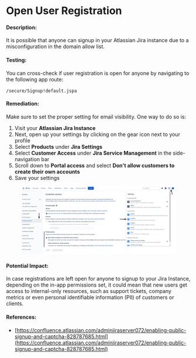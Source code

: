 # Open User Registration

#### Description:

It is possible that anyone can signup in your Atlassian Jira instance due to a misconfiguration in the domain allow list.

#### Testing:

You can cross-check if user registration is open for anyone by navigating to the following app route:

```
/secure/Signup!default.jspa
```

#### Remediation:

Make sure to set the proper setting for email visibility. One way to do so is:

1. Visit your **Atlassian Jira Instance**
2. Next, open up your settings by clicking on the gear icon next to your profile
3. Select **Products** under **Jira Settings**
4. Select **Customer Access** under **Jira Service Management** in the side-navigation bar
5. Scroll down to **Portal access** and select **Don't allow customers to create their own accounts**
6. Save your settings

<figure><img src="../../.gitbook/assets/image (8).png" alt=""><figcaption></figcaption></figure>

#### Potential Impact:

In case registrations are left open for anyone to signup to your Jira Instance, depending on the in-app permissions set, it could mean that new users get access to internal-only resources, such as support tickets, company metrics or even personal identifiable information (PII) of customers or clients.

#### References:

* [https://confluence.atlassian.com/adminjiraserver072/enabling-public-signup-and-captcha-828787685.html](https://confluence.atlassian.com/adminjiraserver072/enabling-public-signup-and-captcha-828787685.html)
